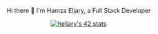 <center><div style="text-align: center;">
    <p>Hi there 👋 I'm Hamza Eljary, a Full Stack Developer</p>
    <a href="https://github.com/heljary">
        <img src="https://badge.mediaplus.ma/greenbinary/heljary" alt="heljary's 42 stats" />
    </a>
</div></center>

